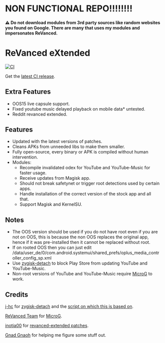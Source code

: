 # NON FUNCTIONAL REPO!!!!!!!!

#### ⚠️ Do not download modules from 3rd party sources like random websites you found on Google. There are many that uses my modules and impersonates ReVanced.

# ReVanced eXtended
[![CI](https://github.com/epicmann24/revanced-extended-bin/actions/workflows/ci.yml/badge.svg?event=schedule)](https://github.com/epicmann24/revanced-extended-bin/actions/workflows/ci.yml)

Get the [latest CI release](https://github.com/epicmann24/revanced-extended-bin/releases/latest).

## Extra Features
 * OOS15 live capsule support.
 * Fixed youtube music delayed playback on mobile data* untested.
 * Reddit revanced extended.


## Features
 * Updated with the latest versions of patches.
 * Cleans APKs from unneeded libs to make them smaller.
 * Fully open-source, every binary or APK is compiled without human intervention.
 * Modules:
     * Recompile invalidated odex for YouTube and YouTube-Music for faster usage.
     * Receive updates from Magisk app.
     * Should not break safetynet or trigger root detections used by certain apps.
     * Handle installation of the correct version of the stock app and all that.
     * Support Magisk and KernelSU.

 ## Notes
* The OOS version should be used if you do not have root even if you are not on OOS, this is because the non OOS replaces the original app, hence if it was pre-installed then it cannot be replaced without root.
* If on rooted OOS then you can just edit /data/user_de/0/com.android.systemui/shared_prefs/oplus_media_controller_config_sp.xml
* Use [zygisk-detach](https://github.com/j-hc/zygisk-detach) to block Play Store from updating YouTube and YouTube-Music.
* Non-root versions of YouTube and YouTube-Music require [MicroG](https://github.com/ReVanced/GmsCore/releases) to work.

## Credits
[j-hc](https://github.com/j-hc) for [zygisk-detach](https://github.com/j-hc/zygisk-detach) and the [script on which this is based on](https://github.com/j-hc/revanced-magisk-module).

[ReVanced Team](https://github.com/revanced) for [MicroG](https://github.com/ReVanced/GmsCore/releases).

[inotia00](https://github.com/inotia00) for [revanced-extended patches](https://github.com/inotia00/revanced-patches).

[Gnad Gnaoh](https://github.com/gnadgnaoh) for helping me figure some stuff out.
